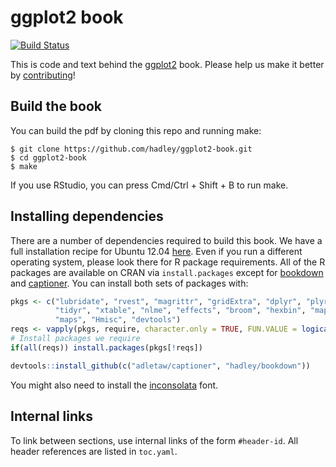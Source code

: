 # ggplot2 book

[![Build Status](https://travis-ci.org/hadley/ggplot2-book.png?branch=master)](https://travis-ci.org/hadley/ggplot2-book)

This is code and text behind the [ggplot2](http://ggplot2.org/book/) book. Please help us make it better by [contributing](https://github.com/hadley/ggplot2-book/blob/master/contributing.md)!

## Build the book

You can build the pdf by cloning this repo and running make:

```
$ git clone https://github.com/hadley/ggplot2-book.git
$ cd ggplot2-book
$ make
```

If you use RStudio, you can press Cmd/Ctrl + Shift + B to run make.

## Installing dependencies

There are a number of dependencies required to build this book. We have a full installation recipe for Ubuntu 12.04 [here](https://github.com/hadley/ggplot2-book/blob/master/.travis.yml). Even if you run a different operating system, please look there for R package requirements. 
All of the R packages are available on CRAN via `install.packages` except for [bookdown](https://github.com/hadley/bookdown) and [captioner](https://github.com/adletaw/captioner). You can install both
sets of packages with:

```r
pkgs <- c("lubridate", "rvest", "magrittr", "gridExtra", "dplyr", "plyr",
          "tidyr", "xtable", "nlme", "effects", "broom", "hexbin", "maps",
          "maps", "Hmisc", "devtools")
reqs <- vapply(pkgs, require, character.only = TRUE, FUN.VALUE = logical(1))
# Install packages we require
if(all(reqs)) install.packages(pkgs[!reqs])

devtools::install_github(c("adletaw/captioner", "hadley/bookdown"))
```

You might also need to install the [inconsolata](http://www.ctan.org/tex-archive/fonts/inconsolata/) font.

## Internal links

To link between sections, use internal links of the form `#header-id`.
All header references are listed in `toc.yaml`.


